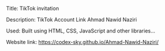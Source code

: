 Title: TikTok invitation

Description: TikTok Account Link Ahmad Nawid Naziri

Used: Built using HTML, CSS, JavaScript and other libraries...

Website link: https://codex-sky.github.io/Ahmad-Nawid-Naziri/
